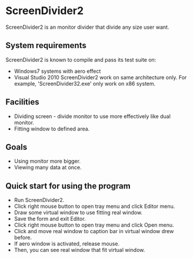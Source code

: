 # ScreenDivider2

ScreenDivider2 is an monitor divider that divide any size user want.

## System requirements
ScreenDivider2 is known to compile and pass its test suite on:
* Windows7 systems with aero effect
* Visual Studio 2010
ScreenDivider2 work on same architecture only. For example, 'ScreenDivider32.exe' only work on x86 system.

## Facilities
* Dividing screen - divide monitor to use more effectively like dual monitor.
* Fitting window to defined area.

## Goals
* Using monitor more bigger.
* Viewing many data at once.

## Quick start for using the program
* Run ScreenDivider2.
* Click right mouse button to open tray menu and click Editor menu.
* Draw some virtual window to use fitting real window.
* Save the form and exit Editor.
* Click right mouse button to open tray menu and click Open menu.
* Click and move real window to caption bar in virtual window drew before.
* If aero window is activated, release mouse.
* Then, you can see real window that fit virtual window.

